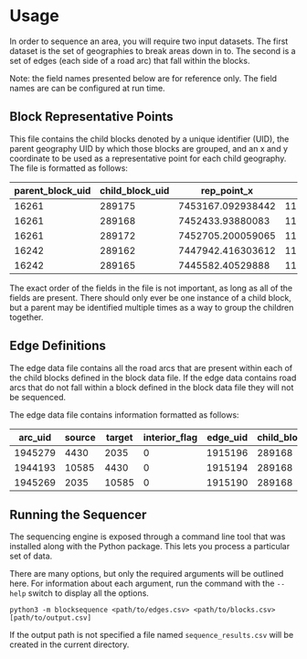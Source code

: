 # Usage

In order to sequence an area, you will require two input datasets. The first dataset is the set of geographies to break areas down in to. The second is a set of edges (each side of a road arc) that fall within the blocks.

Note: the field names presented below are for reference only. The field names are can be configured at run time.

## Block Representative Points

This file contains the child blocks denoted by a unique identifier (UID), the parent geography UID by which those blocks are grouped, and an x and y coordinate to be used as a representative point for each child geography. The file is formatted as follows:

|parent_block_uid|child_block_uid|rep_point_x|rep_point_y|
|-----------|-----------|----------------|-------|
|16261|289175|7453167.092938442|1160847.44|
|16261|289168|7452433.93880083|1161292.6385714286|
|16261|289172|7452705.200059065|1161144.8557142857|
|16242|289162|7447942.416303612|1159915.6357142858|
|16242|289165|7445582.40529888|1160806.642857143|

The exact order of the fields in the file is not important, as long as all of the fields are present. There should only ever be one instance of a child block, but a parent may be identified multiple times as a way to group the children together.

## Edge Definitions

The edge data file contains all the road arcs that are present within each of the child blocks defined in the block data file. If the edge data contains road arcs that do not fall within a block defined in the block data file they will not be sequenced.

The edge data file contains information formatted as follows:

|arc_uid|source|target|interior_flag|edge_uid|child_block_uid|parent_block_uid|leftrightflag|street_uid|
|-----|-----|-----|-----|-----|-----|-----|-----|------|
|1945279|4430|2035|0|1915196|289168|16261|L|97127|
|1944193|10585|4430|0|1915194|289168|16261|L|97127|
|1945269|2035|10585|0|1915190|289168|16261|L|97127|

## Running the Sequencer

The sequencing engine is exposed through a command line tool that was installed along with the Python package. This lets you process a particular set of data.

There are many options, but only the required arguments will be outlined here. For information about each argument, run the command with the `--help` switch to display all the options.

```
python3 -m blocksequence <path/to/edges.csv> <path/to/blocks.csv> [path/to/output.csv]
```

If the output path is not specified a file named `sequence_results.csv` will be created in the current directory.